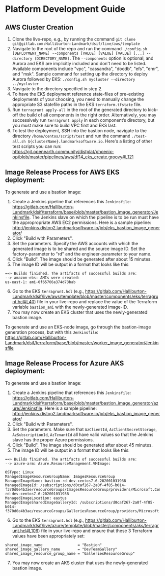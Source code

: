 # Platform Development Guide

## AWS Cluster Creation

1. Clone the live-repo, e.g., by running the command `git clone git@gitlab.com:Halliburton-Landmark/dsif/live/aws/template` 
2. Navigate to the root of the repo and run the command `./config.sh [DEPLOYMENT_NAME] --components [VALUE] [VALUE] [VALUE] [...] --directory [DIRECTORY_NAME]`. The `--components` option is optional, and Aurora and EKS are implicitly included and don't need to be listed. Available components include "vpc", "cassandra", "docdb", "efs", "emr", and "msk". Sample command for setting up the directory to deploy Aurora followed by EKS: `./config.sh mycluster --directory ../mycluster`
3. Navigate to the directory specified in step 2.
4. To have the EKS deployment reference state-files of pre-existing deployments of your choosing, you need to manually change the appropriate S3 statefile paths in the EKS `terraform.tfstate` file.
5. Run `terragrunt apply-all` in the root of the generated directory to kick-off the build of all components in the right order. Alternatively, you may successively run `terragrunt apply` in each component’s directory, but you must make sure to build VPC first and EKS last.
6. To test the deployment, SSH into the bastion node, navigate to the directory `/home/centos/script/test` and run the command `./test-all.sh ${clusterName}.landmarksoftware.io`. Here's a listing of other test scripts you can run: https://git.openearth.community/distplat/phoenix-op/blob/master/pipelines/aws/df14_eks_create.groovy#L121

## Image Release Process for AWS EKS deployment:

To generate and use a bastion image:

1. Create a Jenkins pipeline that references this `Jenkinsfile`: https://gitlab.com/Halliburton-Landmark/dsif/terraform/base/blob/master/bastion_image_generator/Jenkinsfile. The Jenkins slave on which the pipeline is to be run must have the appropropriate AWS EC2 permissions. Here is a sample pipeline: http://jenkins.distop2.landmarksoftware.io/job/eks_bastion_image_generator/
2. Click "Build with Parameters".
3. Set the parameters. Specify the AWS accounts with which the generated image is to be shared and the source image ID. Set the factory-parameter to "rd" and the engineer-parameter to your name.
4. Click "Build". The image should be generated after about 15 minutes.
5. The image ID will be output in a format that looks like this:

```
==> Builds finished. The artifacts of successful builds are:
--> amazon-ebs: AMIs were created:
us-east-1: ami-0f65706a374d73bab
```

6. Go to the EKS `terragrunt.hcl` (e.g., https://gitlab.com/Halliburton-Landmark/dsif/live/aws/template/blob/master/components/eks/terragrunt.hcl#L40) file in your live-repo and replace the value of the Terraform variable `bastion_ami` with the newly-generated image-ID.
7. You may now create an EKS cluster that uses the newly-generated bastion image.

To generate and use an EKS-node image, go through the bastion-image generation process, but with this `Jenkinsfile`: https://gitlab.com/Halliburton-Landmark/dsif/terraform/base/blob/master/worker_image_generator/Jenkinsfile

## Image Release Process for Azure AKS deployment:

To generate and use a bastion image:

1. Create a Jenkins pipeline that references this `Jenkinsfile`: https://gitlab.com/Halliburton-Landmark/dsif/terraform/base/blob/master/bastion_image_generator/azure/Jenkinsfile. Here is a sample pipeline: http://jenkins.distop2.landmarksoftware.io/job/eks_bastion_image_generator/
2. Click "Build with Parameters".
3. Set the parameters. Make sure that `AzClientId`, `AzClientSecretStorage`, `AzSubscriptionId`, `AzTenantId` all have valid values so that the Jenkins slave has the proper Azure permissions.
4. Click "Build". The image should be generated after about 45 minutes.
5. The image ID will be output in a format that looks like this:

```
==> Builds finished. The artifacts of successful builds are:
--> azure-arm: Azure.ResourceManagement.VMImage:

OSType: Linux
ManagedImageResourceGroupName: ImagesResourceGroup
ManagedImageName: bastion-rd-dev-centos7.6-202001031938
ManagedImageId: /subscriptions/d0caf267-2a0f-4f85-b014-f370d0e4b3ae/resourceGroups/ImagesResourceGroup/providers/Microsoft.Compute/images/bastion-rd-dev-centos7.6-202001031938
ManagedImageLocation: eastus
ManagedImageSharedImageGalleryId: /subscriptions/d0caf267-2a0f-4f85-b014-f370d0e4b3ae/resourceGroups/GalleriesResourceGroup/providers/Microsoft.Compute/galleries/DevTeamGallery/images/Bastion/versions/2020.0103.1938
```

6. Go to the EKS `terragrunt.hcl` (e.g., https://gitlab.com/Halliburton-Landmark/dsif/live/azure/template/blob/master/components/aks/terragrunt.hcl#L106) file in your live-repo and ensure that these 3 Terraform values have been appropriately set: 

```
shared_image_name                = "Bastion"
shared_image_gallery_name        = "DevTeamGallery"
shared_image_resource_group_name = "GalleriesResourceGroup"
```

7. You may now create an AKS cluster that uses the newly-generated bastion image.
